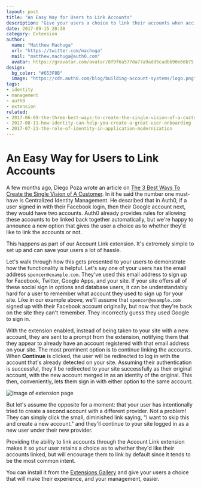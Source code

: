```yaml
---
layout: post
title: "An Easy Way for Users to Link Accounts"
description: "Give your users a choice to link their accounts when accidentally using another provider with the same email address."
date: 2017-09-15 20:30
category: Extension
author:
  name: "Matthew Machuga"
  url: "https://twitter.com/machuga"
  mail: "matthew.machuga@auth0.com"
  avatar: https://gravatar.com/avatar/8f9f6a577da77a9add9cadbb90e66b75
design:
  bg_color: "#653F8B"
  image: "https://cdn.auth0.com/blog/building-account-systems/logo.png"
tags:
- identity
- management
- auth0
- extension
related:
- 2017-06-09-the-three-best-ways-to-create-the-single-vision-of-a-customer
- 2017-08-11-how-identity-can-help-you-create-a-great-user-onboarding
- 2017-07-21-the-role-of-identity-in-application-modernization
---
```


# An Easy Way for Users to Link Accounts

A few months ago, Diego Poza wrote an article on [The 3 Best Ways To Create the Single Vision of A Customer](https://auth0.com/blog/the-three-best-ways-to-create-the-single-vision-of-a-customer/).
In it he said the number one must-have is Centralized Identity Management. He 
described that in Auth0, if a user signed in with their Facebook login, then 
their Google account next, they would have two accounts. Auth0 already
provides rules for allowing these accounts to be linked back together 
automatically, but we're happy to announce a new option that gives the
user a choice as to whether they'd like to link the accounts or not.

This happens as part of our Account Link extension. It's extremely simple to
set up and can save your users a lot of hassle.

Let's walk through how this gets presented to your users to demonstrate how the
functionality is helpful. Let's say one of your users has the email address
`spencer@example.com`. They've used this email address to sign up for Facebook,
Twitter, Google Apps, and your site. If your site offers all of these social
sign in options and database users, it can be understandably hard for a user
to remember what account they used to sign up for your site. Like in our
example above, we'll assume that `spencer@example.com` signed up with their
Facebook account originally, but now that they're back on the site they can't
remember. They incorrectly guess they used Google to sign in.

With the extension enabled, instead of being taken to your site with a new
account, they are sent to a prompt from the extension, notifying them that they
appear to already have an account registered with that email address on your
site. The most prominent option is to continue linking the accounts. When
**Continue** is clicked, the user will be redirected to log in with the account
that's already detected on your site. Assuming their authentication is
successful, they'll be redirected to your site successfully as their original
account, with the new account merged in as an identity of the original. This
then, conveniently, lets them sign in with either option to the same account.

![Image of extension page]()
<!-- Image in docs going through code review -->

But let's assume the opposite for a moment: that your user has intentionally
tried to create a second account with a different provider. Not a problem! They
can simply click the small, diminished link saying, "I want to skip this and
create a new account." and they'll continue to your site logged in as a
new user under their new provider.

Providing the ability to link accounts through the Account Link extension
makes it so your user retains a choice as to whether they'd like their accounts
linked, but will encourage them to link by default since it tends to be the 
most common intent.

You can install it from the [Extensions Gallery](https://manage.auth0.com/#extensions)
and give your users a choice that will make their experience, and your management, easier.


